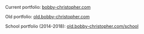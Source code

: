 Current portfolio: [bobby-christopher.com](bobby-christopher.com)

Old portfolio: [old.bobby-christopher.com](old.bobby-christopher.com)

School portfolio (2014-2018): [old.bobby-christopher.com/school](old.bobby-christopher.com/school)
